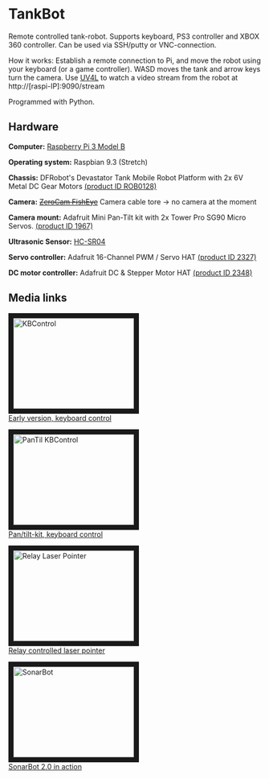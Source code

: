 # TankBot
Remote controlled tank-robot. Supports keyboard, PS3 controller and XBOX 360 controller. Can be used via SSH/putty or VNC-connection.

How it works: Establish a remote connection to Pi, and move the robot using your keyboard (or a game controller). WASD moves the tank and arrow keys turn the camera. Use [UV4L](https://www.linux-projects.org/uv4l/) to watch a video stream from the robot at http://[raspi-IP]:9090/stream

Programmed with Python.


## Hardware
**Computer:** [Raspberry Pi 3 Model B](https://www.raspberrypi.org/products/raspberry-pi-3-model-b/)

**Operating system:** Raspbian 9.3 (Stretch)

**Chassis:** DFRobot's Devastator Tank Mobile Robot Platform with 2x 6V Metal DC Gear Motors [(product ID ROB0128)](https://www.dfrobot.com/product-1477.html)

**Camera:** ~~[ZeroCam FishEye](https://thepihut.com/products/zerocam-fisheye-camera-for-raspberry-pi-zero)~~ Camera cable tore -> no camera at the moment

**Camera mount:** Adafruit Mini Pan-Tilt kit with 2x Tower Pro SG90 Micro Servos. [(product ID 1967)](https://www.adafruit.com/product/1967)

**Ultrasonic Sensor:** [HC-SR04](https://thepihut.com/products/ultrasonic-distance-sensor-hcsr04)

**Servo controller:** Adafruit 16-Channel PWM / Servo HAT [(product ID 2327)](https://www.adafruit.com/product/2327)

**DC motor controller:** Adafruit DC & Stepper Motor HAT [(product ID 2348)](https://www.adafruit.com/product/2348)

## Media links
<a href="http://www.youtube.com/watch?feature=player_embedded&v=k5S5gY3hc3g"
target="_blank"><img src="http://img.youtube.com/vi/k5S5gY3hc3g/0.jpg" 
alt="KBControl" width="240" height="180" border="10" /></a><br>
[Early version, keyboard control](https://youtu.be/k5S5gY3hc3g)

<a href="http://www.youtube.com/watch?feature=player_embedded&v=GreMILf87uk"
target="_blank"><img src="http://img.youtube.com/vi/GreMILf87uk/0.jpg" 
alt="PanTil KBControl" width="240" height="180" border="10" /></a><br>
[Pan/tilt-kit, keyboard control](https://www.youtube.com/watch?v=GreMILf87uk)

<a href="http://www.youtube.com/watch?feature=player_embedded&v=lVK4EL7_Mjs"
target="_blank"><img src="http://img.youtube.com/vi/lVK4EL7_Mjs/0.jpg" 
alt="Relay Laser Pointer" width="240" height="180" border="10" /></a><br>
[Relay controlled laser pointer](https://www.youtube.com/watch?v=lVK4EL7_Mjs)

<a href="http://www.youtube.com/watch?feature=player_embedded&v=kYUl4-z5d7g"
target="_blank"><img src="http://img.youtube.com/vi/kYUl4-z5d7g/0.jpg" 
alt="SonarBot" width="240" height="180" border="10" /></a><br>
[SonarBot 2.0 in action](https://youtu.be/kYUl4-z5d7g)



